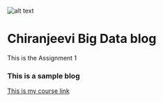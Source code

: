 ![alt text](http://oi66.tinypic.com/29nuyyb.jpg "Logo Title Text 1")
# Chiranjeevi Big Data blog

This is the Assignment 1

### This is a sample blog

[This is my course link](https://rubigdata.github.io/)




